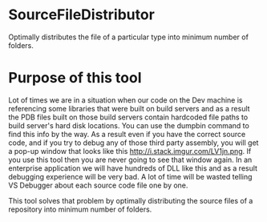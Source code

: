 # SourceFileDistributor
Optimally distributes the file of a particular type into minimum number of folders.

# Purpose of this tool
Lot of times we are in a situation when our code on the Dev machine is referencing some libraries that were built on build servers and as a result the PDB files built on those build servers contain hardcoded file paths to build server's hard disk locations. You can use the dumpbin command to find this info by the way. As a result even if you have the correct source code, and if you try to debug any of those third party assembly, you will get a pop-up window that looks like this http://i.stack.imgur.com/LV1jn.png. If you use this tool then you are never going to see that window again. In an enterprise application we will have hundreds of DLL like this and as a result debugging experience will be very bad. A lot of time will be wasted telling VS Debugger about each source code file one by one.

This tool solves that problem by optimally distributing the source files of a repository into minimum number of folders.
